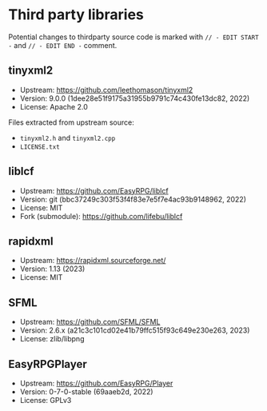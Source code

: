 # Third party libraries
Potential changes to thirdparty source code is marked with `// - EDIT START -` and `// - EDIT END -` comment.

## tinyxml2

- Upstream: https://github.com/leethomason/tinyxml2
- Version: 9.0.0 (1dee28e51f9175a31955b9791c74c430fe13dc82, 2022)
- License: Apache 2.0

Files extracted from upstream source:
- `tinyxml2.h` and `tinyxml2.cpp`
- `LICENSE.txt`

## liblcf

- Upstream: https://github.com/EasyRPG/liblcf
- Version: git (bbc37249c303f53f4f83e7e5f7e4ac93b9148962, 2022)
- License: MIT
- Fork (submodule): https://github.com/lifebu/liblcf

## rapidxml

- Upstream: https://rapidxml.sourceforge.net/
- Version: 1.13 (2023)
- License: MIT

## SFML

- Upstream: https://github.com/SFML/SFML
- Version: 2.6.x (a21c3c101cd02e41b79ffc515f93c649e230e263, 2023)
- License: zlib/libpng

## EasyRPGPlayer

- Upstream: https://github.com/EasyRPG/Player
- Version: 0-7-0-stable (69aaeb2d, 2022)
- License: GPLv3